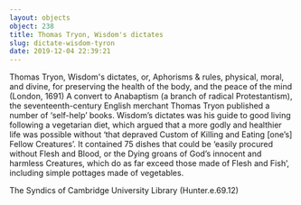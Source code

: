 ```yaml
---
layout: objects
object: 238
title: Thomas Tryon, Wisdom's dictates
slug: dictate-wisdom-tyron
date: 2019-12-04 22:39:21
---
```

Thomas Tryon, Wisdom's dictates, or, Aphorisms &amp; rules, physical, moral,  and divine, for preserving the health of the body, and the peace of the mind (London, 1691)  A convert to Anabaptism (a branch of radical Protestantism), the seventeenth-century English merchant Thomas Tryon published a number of ‘self-help’ books. Wisdom’s dictates was his guide to good living following a vegetarian diet, which argued that a more godly and healthier life was possible without ‘that depraved Custom of Killing and Eating [one’s] Fellow Creatures’. It contained 75 dishes that could be ‘easily procured without Flesh and Blood, or the Dying groans of God’s innocent and harmless Creatures, which do as far exceed those made of Flesh and Fish’, including simple pottages made of vegetables.

The Syndics of Cambridge University Library (Hunter.e.69.12)
